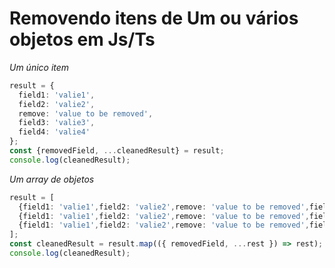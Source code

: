 # Removendo itens de Um ou vários objetos em Js/Ts

*Um único item*
```ts
result = {
  field1: 'valie1',
  field2: 'valie2',
  remove: 'value to be removed',
  field3: 'valie3',
  field4: 'valie4'
};
const {removedField, ...cleanedResult} = result;
console.log(cleanedResult);
```

*Um array de objetos*
```ts
result = [
  {field1: 'valie1',field2: 'valie2',remove: 'value to be removed',field3: 'valie3',field4: 'valie4'},
  {field1: 'valie1',field2: 'valie2',remove: 'value to be removed',field3: 'valie3',field4: 'valie4'},
  {field1: 'valie1',field2: 'valie2',remove: 'value to be removed',field3: 'valie3',field4: 'valie4'}
];
const cleanedResult = result.map(({ removedField, ...rest }) => rest);
console.log(cleanedResult);
```

